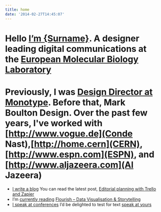 ```yaml
---
title: home
date: '2014-02-27T14:45:07'
---
```

# Hello [I’m {Surname}](/about/). A designer leading digital communications at the [European Molecular Biology Laboratory](http://www.embl.org)

# Previously, I was [Design Director at Monotype](http://www.monotype.com).  Before that, Mark Boulton Design. Over the past few years, I've worked with \[http://www.vogue.de](Conde Nast),[http://home.cern](CERN), [http://www.espn.com](ESPN), and \[http://www.aljazeera.com](Al Jazeera)

* [I write a blog](/journal) You can read the latest post, [Editorial planning with Trello and Zapier](/journal/editorial-planning-with-trello-and-zapier)
* I’m [currently reading](/reading) [Flourish – Data Visualisation &amp; Storytelling](https://flourish.studio/)
* [I speak at conferences](/speaking) I’d be delighted to test for text  [speak at yours](/contact)
